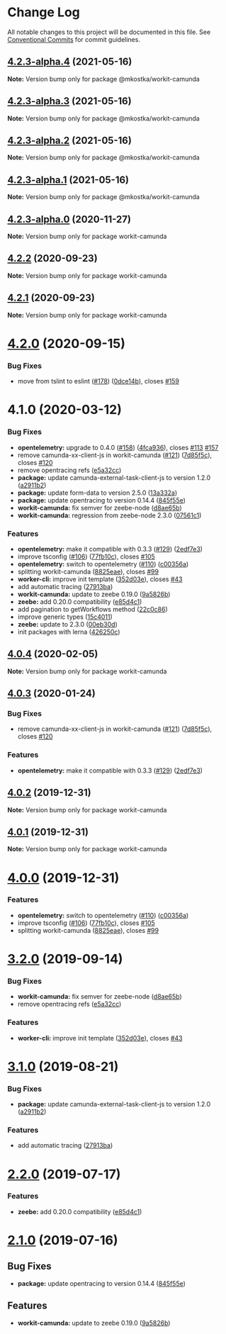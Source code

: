 # Change Log

All notable changes to this project will be documented in this file.
See [Conventional Commits](https://conventionalcommits.org) for commit guidelines.

## [4.2.3-alpha.4](https://github.com/kostkams/workit/compare/v4.2.3-alpha.3...v4.2.3-alpha.4) (2021-05-16)

**Note:** Version bump only for package @mkostka/workit-camunda





## [4.2.3-alpha.3](https://github.com/kostkams/workit/compare/v4.2.3-alpha.2...v4.2.3-alpha.3) (2021-05-16)

**Note:** Version bump only for package @mkostka/workit-camunda





## [4.2.3-alpha.2](https://github.com/kostkams/workit/compare/v4.2.3-alpha.1...v4.2.3-alpha.2) (2021-05-16)

**Note:** Version bump only for package @mkostka/workit-camunda





## [4.2.3-alpha.1](https://github.com/kostkams/workit/compare/v4.2.3-alpha.0...v4.2.3-alpha.1) (2021-05-16)

**Note:** Version bump only for package @mkostka/workit-camunda





## [4.2.3-alpha.0](https://github.com/kostkams/workit/compare/v4.2.2...v4.2.3-alpha.0) (2020-11-27)

**Note:** Version bump only for package workit-camunda





## [4.2.2](https://github.com/kostkams/workit/compare/v4.2.1...v4.2.2) (2020-09-23)

**Note:** Version bump only for package workit-camunda





## [4.2.1](https://github.com/kostkams/workit/compare/v4.2.0...v4.2.1) (2020-09-23)

**Note:** Version bump only for package workit-camunda





# [4.2.0](https://github.com/kostkams/workit/compare/v4.1.0...v4.2.0) (2020-09-15)


### Bug Fixes

* move from tslint to eslint ([#178](https://github.com/kostkams/workit/issues/178)) ([0dce14b](https://github.com/kostkams/workit/commit/0dce14b696649cdff886c3e7a0ffdbbd56b548d7)), closes [#159](https://github.com/kostkams/workit/issues/159)





# 4.1.0 (2020-03-12)


### Bug Fixes

* **opentelemetry:** upgrade to 0.4.0 ([#158](https://github.com/kostkams/workit/issues/158)) ([4fca936](https://github.com/kostkams/workit/commit/4fca93608cb8ecb0242f7d8fe406b14bec0dc80b)), closes [#113](https://github.com/kostkams/workit/issues/113) [#157](https://github.com/kostkams/workit/issues/157)
* remove camunda-xx-client-js in workit-camunda ([#121](https://github.com/kostkams/workit/issues/121)) ([7d85f5c](https://github.com/kostkams/workit/commit/7d85f5cf59b91c5aef6ecd50d7a114866029c390)), closes [#120](https://github.com/kostkams/workit/issues/120)
* remove opentracing refs ([e5a32cc](https://github.com/kostkams/workit/commit/e5a32ccb2e001a92bcfa152a71360a3e4106dd56))
* **package:** update camunda-external-task-client-js to version 1.2.0 ([a2911b2](https://github.com/kostkams/workit/commit/a2911b2c4015fb2edc213960677deab9df9be04f))
* **package:** update form-data to version 2.5.0 ([13a332a](https://github.com/kostkams/workit/commit/13a332aaf7ef550379701b8e10d9f8c129dfe939))
* **package:** update opentracing to version 0.14.4 ([845f55e](https://github.com/kostkams/workit/commit/845f55e69722e3bdf179f5c4e053f1a9b705e0bc))
* **workit-camunda:** fix semver for zeebe-node ([d8ae65b](https://github.com/kostkams/workit/commit/d8ae65b9710ef6d7ba309ff4c9d0f5b586a1ee0b))
* **workit-camunda:** regression from zeebe-node 2.3.0 ([07561c1](https://github.com/kostkams/workit/commit/07561c1ddcc566db5b3ab4fdce641cf18f8fa913))


### Features

* **opentelemetry:** make it compatible with 0.3.3 ([#129](https://github.com/kostkams/workit/issues/129)) ([2edf7e3](https://github.com/kostkams/workit/commit/2edf7e38a2bd5ad56d775c27e220a90c230f57f4))
* improve tsconfig ([#106](https://github.com/kostkams/workit/issues/106)) ([77fb10c](https://github.com/kostkams/workit/commit/77fb10cee7abe9340d88d301a4066636f7898887)), closes [#105](https://github.com/kostkams/workit/issues/105)
* **opentelemetry:** switch to opentelemetry ([#110](https://github.com/kostkams/workit/issues/110)) ([c00356a](https://github.com/kostkams/workit/commit/c00356aa4d792cfc310825d526f40f7eccb33844))
* splitting workit-camunda ([8825eae](https://github.com/kostkams/workit/commit/8825eaef9b66f86f3c21de4bc8ba093c75779fb4)), closes [#99](https://github.com/kostkams/workit/issues/99)
* **worker-cli:** improve init template ([352d03e](https://github.com/kostkams/workit/commit/352d03ee907266da443e5bf49b14e8392c97afcf)), closes [#43](https://github.com/kostkams/workit/issues/43)
* add automatic tracing ([27913ba](https://github.com/kostkams/workit/commit/27913bada60ae2b07e38843ec2085db95a5b7646))
* **workit-camunda:** update to zeebe 0.19.0 ([9a5826b](https://github.com/kostkams/workit/commit/9a5826b654f0d9654a1b5019ad23e278b0254e1d))
* **zeebe:** add 0.20.0 compatibility ([e85d4c1](https://github.com/kostkams/workit/commit/e85d4c10c70cfffdbdc5feddef00601031f68e84))
* add pagination to getWorkflows method ([22c0c86](https://github.com/kostkams/workit/commit/22c0c86801a38af9a306fe6236d57ec68c872ec7))
* improve generic types ([15c4011](https://github.com/kostkams/workit/commit/15c401129afef1253db9b4d282f52725e2b833fa))
* **zeebe:** update to 2.3.0 ([00eb30d](https://github.com/kostkams/workit/commit/00eb30dbbe6dd0020477f618e4d05c5826c5f4bc))
* init packages with lerna ([426250c](https://github.com/kostkams/workit/commit/426250cfd57d6103837661ddcb3e6b87d1af5bb0))





## [4.0.4](https://github.com/kostkams/workit/compare/workit-camunda@4.0.3...workit-camunda@4.0.4) (2020-02-05)

**Note:** Version bump only for package workit-camunda





## [4.0.3](https://github.com/kostkams/workit/compare/workit-camunda@4.0.2...workit-camunda@4.0.3) (2020-01-24)


### Bug Fixes

* remove camunda-xx-client-js in workit-camunda ([#121](https://github.com/kostkams/workit/issues/121)) ([7d85f5c](https://github.com/kostkams/workit/commit/7d85f5cf59b91c5aef6ecd50d7a114866029c390)), closes [#120](https://github.com/kostkams/workit/issues/120)


### Features

* **opentelemetry:** make it compatible with 0.3.3 ([#129](https://github.com/kostkams/workit/issues/129)) ([2edf7e3](https://github.com/kostkams/workit/commit/2edf7e38a2bd5ad56d775c27e220a90c230f57f4))





## [4.0.2](https://github.com/kostkams/workit/compare/workit-camunda@4.0.1...workit-camunda@4.0.2) (2019-12-31)

**Note:** Version bump only for package workit-camunda





## [4.0.1](https://github.com/kostkams/workit/compare/workit-camunda@4.0.0...workit-camunda@4.0.1) (2019-12-31)

**Note:** Version bump only for package workit-camunda





# [4.0.0](https://github.com/kostkams/workit/compare/workit-camunda@3.2.0...workit-camunda@4.0.0) (2019-12-31)


### Features

* **opentelemetry:** switch to opentelemetry ([#110](https://github.com/kostkams/workit/issues/110)) ([c00356a](https://github.com/kostkams/workit/commit/c00356a))
* improve tsconfig ([#106](https://github.com/kostkams/workit/issues/106)) ([77fb10c](https://github.com/kostkams/workit/commit/77fb10c)), closes [#105](https://github.com/kostkams/workit/issues/105)
* splitting workit-camunda ([8825eae](https://github.com/kostkams/workit/commit/8825eae)), closes [#99](https://github.com/kostkams/workit/issues/99)





# [3.2.0](https://github.com/kostkams/workit/compare/workit-camunda@3.1.0...workit-camunda@3.2.0) (2019-09-14)


### Bug Fixes

* **workit-camunda:** fix semver for zeebe-node ([d8ae65b](https://github.com/kostkams/workit/commit/d8ae65b))
* remove opentracing refs ([e5a32cc](https://github.com/kostkams/workit/commit/e5a32cc))


### Features

* **worker-cli:** improve init template ([352d03e](https://github.com/kostkams/workit/commit/352d03e)), closes [#43](https://github.com/kostkams/workit/issues/43)





# [3.1.0](https://github.com/kostkams/workit/compare/workit-camunda@2.2.0...workit-camunda@3.1.0) (2019-08-21)


### Bug Fixes

* **package:** update camunda-external-task-client-js to version 1.2.0 ([a2911b2](https://github.com/kostkams/workit/commit/a2911b2))


### Features

* add automatic tracing ([27913ba](https://github.com/kostkams/workit/commit/27913ba))





# [2.2.0](https://github.com/kostkams/workit/compare/workit-camunda@2.1.0...workit-camunda@2.2.0) (2019-07-17)

### Features

*   **zeebe:** add 0.20.0 compatibility ([e85d4c1](https://github.com/kostkams/workit/commit/e85d4c1))

# [2.1.0](https://github.com/kostkams/workit/compare/workit-camunda@2.0.1...workit-camunda@2.1.0) (2019-07-16)

## Bug Fixes

*   **package:** update opentracing to version 0.14.4 ([845f55e](https://github.com/kostkams/workit/commit/845f55e))

## Features

*   **workit-camunda:** update to zeebe 0.19.0 ([9a5826b](https://github.com/kostkams/workit/commit/9a5826b))
